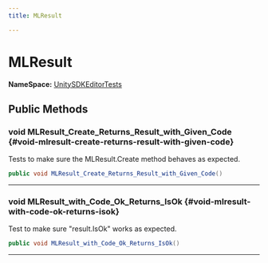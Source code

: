 ```yaml
---
title: MLResult

---
```


# MLResult



**NameSpace:** 
[UnitySDKEditorTests](/versioned_docs/version-02-Aug-2023/unity-api/api/UnitySDKEditorTests/UnitySDKEditorTests.md) 








## Public Methods

### void MLResult_Create_Returns_Result_with_Given_Code {#void-mlresult-create-returns-result-with-given-code}

Tests to make sure the MLResult.Create method behaves as expected. 

```csharp
public void MLResult_Create_Returns_Result_with_Given_Code()
```






-----------

### void MLResult_with_Code_Ok_Returns_IsOk {#void-mlresult-with-code-ok-returns-isok}

Test to make sure "result.IsOk" works as expected. 

```csharp
public void MLResult_with_Code_Ok_Returns_IsOk()
```






-----------


